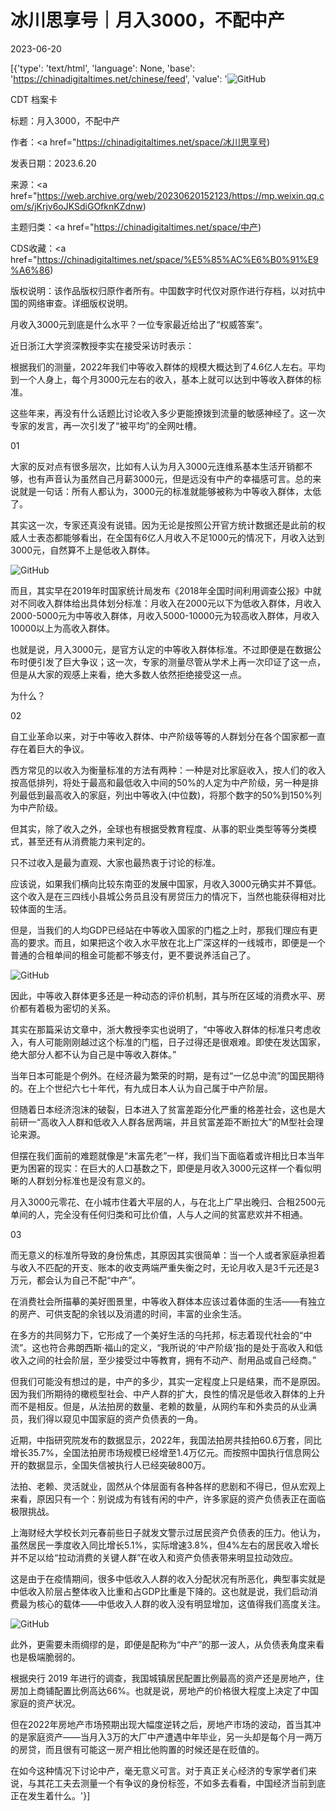 # 冰川思享号｜月入3000，不配中产

2023-06-20

[{'type': 'text/html', 'language': None, 'base': 'https://chinadigitaltimes.net/chinese/feed', 'value': '![GitHub](https://mmbiz.qpic.cn/mmbiz_jpg/gicQOzTOxtnnTtpBpXk2E1vOJqibdWYgzvic19XVvrH3Q8w34y3NnP1JicGZakdSp67AJlcZe4uDLozbk9VFTCL07A/640)



CDT 档案卡

标题：月入3000，不配中产

作者：<a href="https://chinadigitaltimes.net/space/冰川思享号)

发表日期：2023.6.20

来源：<a href="https://web.archive.org/web/20230620152123/https://mp.weixin.qq.com/s/jKrjv6oJKSdiGOfknKZdnw)

主题归类：<a href="https://chinadigitaltimes.net/space/中产)

CDS收藏：<a href="https://chinadigitaltimes.net/space/%E5%85%AC%E6%B0%91%E9%A6%86)

版权说明：该作品版权归原作者所有。中国数字时代仅对原作进行存档，以对抗中国的网络审查。详细版权说明。





月收入3000元到底是什么水平？一位专家最近给出了“权威答案”。

近日浙江大学资深教授李实在接受采访时表示：



根据我们的测量，2022年我们中等收入群体的规模大概达到了4.6亿人左右。平均到一个人身上，每个月3000元左右的收入，基本上就可以达到中等收入群体的标准。



这些年来，再没有什么话题比讨论收入多少更能撩拨到流量的敏感神经了。这一次专家的发言，再一次引发了“被平均”的全网吐槽。

01

大家的反对点有很多层次，比如有人认为月入3000元连维系基本生活开销都不够，也有声音认为虽然自己月薪3000元，但是远没有中产的幸福感可言。总的来说就是一句话：所有人都认为，3000元的标准就能够被称为中等收入群体，太低了。

其实这一次，专家还真没有说错。因为无论是按照公开官方统计数据还是此前的权威人士表态都能够看出，在全国有6亿人月收入不足1000元的情况下，月收入达到3000元，自然算不上是低收入群体。

![GitHub](https://mmbiz.qpic.cn/mmbiz_jpg/gicQOzTOxtnnTtpBpXk2E1vOJqibdWYgzvZJbuYpYHAQiazJuJkBeBzY45uI7ohiagZuRW1r1ztQiclqmHWm6duUqpA/640)

而且，其实早在2019年时国家统计局发布《2018年全国时间利用调查公报》中就对不同收入群体给出具体划分标准：月收入在2000元以下为低收入群体，月收入2000-5000元为中等收入群体，月收入5000-10000元为较高收入群体，月收入10000以上为高收入群体。

也就是说，月入3000元，是官方认定的中等收入群体标准。不过即便是在数据公布时便引发了巨大争议；这一次，专家的测量尽管从学术上再一次印证了这一点，但是从大家的观感上来看，绝大多数人依然拒绝接受这一点。

为什么？

02

自工业革命以来，对于中等收入群体、中产阶级等等的人群划分在各个国家都一直存在着巨大的争议。

西方常见的以收入为衡量标准的方法有两种：一种是对比家庭收入，按人们的收入按高低排列，将处于最高和最低收入中间的50%的人定为中产阶级，另一种是排列最低到最高收入的家庭，列出中等收入(中位数)，将那个数字的50%到150%列为中产阶级。

但其实，除了收入之外，全球也有根据受教育程度、从事的职业类型等等分类模式，甚至还有从消费能力来判定的。

只不过收入是最为直观、大家也最热衷于讨论的标准。

应该说，如果我们横向比较东南亚的发展中国家，月收入3000元确实并不算低。这个收入是在三四线小县城公务员且没有房贷压力的情况下，当然也能获得相对比较体面的生活。

但是，当我们的人均GDP已经站在中等收入国家的门槛之上时，那我们理应有更高的要求。而且，如果把这个收入水平放在北上广深这样的一线城市，即便是一个普通的合租单间的租金可能都不够支付，更不要说养活自己了。

![GitHub](https://mmbiz.qpic.cn/mmbiz_jpg/gicQOzTOxtnnTtpBpXk2E1vOJqibdWYgzvdAG9N3BJYgbx1tx2tQtn9Rib1c88yp6f2Ypg0dN2OuficjDo0XM8EF4Q/640)

因此，中等收入群体更多还是一种动态的评价机制，其与所在区域的消费水平、房价都有着极为密切的关系。

其实在那篇采访文章中，浙大教授李实也说明了，“中等收入群体的标准只考虑收入，有人可能刚刚越过这个标准的门槛，日子过得还是很艰难。即使在发达国家，绝大部分人都不认为自己是中等收入群体。”

当年日本可能是个例外。在经济最为繁荣的时期，是有过“一亿总中流”的国民期待的。在上个世纪六七十年代，有九成日本人认为自己属于中产阶层。

但随着日本经济泡沫的破裂，日本进入了贫富差距分化严重的格差社会，这也是大前研一“高收入人群和低收入人群各居两端，并且贫富差距不断拉大”的M型社会理论来源。

但摆在我们面前的难题就像是“未富先老”一样，我们当下面临着或许相比日本当年更为困窘的现实：在巨大的人口基数之下，即便是月收入3000元这样一个看似明晰的人群划分标准也是没有意义的。

月入3000元零花、在小城市住着大平层的人，与在北上广早出晚归、合租2500元单间的人，完全没有任何归类和可比价值，人与人之间的贫富悲欢并不相通。

03

而无意义的标准所导致的身份焦虑，其原因其实很简单：当一个人或者家庭承担着与收入不匹配的开支、账本的收支两端严重失衡之时，无论月收入是3千元还是3万元，都会认为自己不配“中产”。

在消费社会所描摹的美好图景里，中等收入群体本应该过着体面的生活——有独立的房产、可供支配的余钱以及消遣的时间，丰富的业余生活。

在多方的共同努力下，它形成了一个美好生活的乌托邦，标志着现代社会的“中流”。这也符合弗朗西斯·福山的定义，“我所说的‘中产阶级’指的是处于高收入和低收入之间的社会阶层，至少接受过中等教育，拥有不动产、耐用品或自己经商。”

但我们可能没有想过的是，中产的多少，其实一定程度上只是结果，而不是原因。因为我们所期待的橄榄型社会、中产人群的扩大，良性的情况是低收入群体的上升而不是相反。但是，从法拍房的数量、老赖的数量，从网约车和外卖员的从业满员，我们得以窥见中国家庭的资产负债表的一角。

近期，中指研究院发布的数据显示，2022年，我国法拍房共挂拍60.6万套，同比增长35.7%，全国法拍房市场规模已经增至1.4万亿元。而按照中国执行信息网公开的数据显示，全国失信被执行人已经突破800万。

法拍、老赖、灵活就业，固然从个体层面有各种各样的悲剧和不得已，但从宏观上来看，原因只有一个：别说成为有钱有闲的中产，许多家庭的资产负债表正在面临极限挑战。

上海财经大学校长刘元春前些日子就发文警示过居民资产负债表的压力。他认为，虽然居民一季度收入同比增长5.1%，实际增速3.8%，但4%左右的居民收入增长并不足以给“拉动消费的关键人群”在收入和资产负债表带来明显拉动效应。

这是由于在疫情期间，很多中低收入人群的收入分配状况有所恶化，典型事实就是中低收入阶层占整体收入比重和占GDP比重是下降的。这也就是说，我们启动消费最为核心的载体——中低收入人群的收入没有明显增加，这值得我们高度关注。

![GitHub](https://mmbiz.qpic.cn/mmbiz_jpg/gicQOzTOxtnnTtpBpXk2E1vOJqibdWYgzv9EFdddpxx49eZ8rGKOo9xDSClyBOiboo5hFpe9v4p6eZHGy0qez15Yg/640)

此外，更需要未雨绸缪的是，即便是配称为“中产”的那一波人，从负债表角度来看也是极端脆弱的。

根据央行 2019 年进行的调查，我国城镇居民配置比例最高的资产还是房地产，住房加上商铺配置比例高达66%。也就是说，房地产的价格很大程度上决定了中国家庭的资产状况。

但在2022年房地产市场预期出现大幅度逆转之后，房地产市场的波动，首当其冲的是家庭资产——当月入3万的大厂中产遭遇中年毕业，另一头却是每个月一两万的房贷，而且很有可能这一房产相比他购置的时候还是在贬值的。

在如今这种情况下讨论中产，毫无意义可言。对于真正关心经济的专家学者们来说，与其花工夫去测量一个有争议的身份标签，不如多去看看，中国经济当前到底正在发生着什么。'}]
